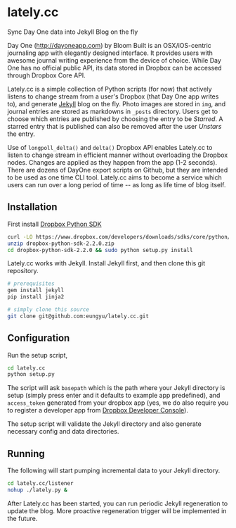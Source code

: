 lately.cc
=========
Sync Day One data into Jekyll Blog on the fly

Day One (http://dayoneapp.com) by Bloom Built is an OSX/iOS-centric journaling app with elegantly designed interface. It provides users with awesome journal writing experience from the device of choice. While Day One has no official public API, its data stored in Dropbox can be accessed through Dropbox Core API.

Lately.cc is a simple collection of Python scripts (for now) that actively listens to change stream from a user's Dropbox (that Day One app writes to), and generate [Jekyll](http://jekyllrb.com/) blog on the fly. Photo images are stored in ```img```, and journal entries are stored as markdowns in ```_posts``` directory. Users get to choose which entries are published by choosing the entry to be *Starred*. A starred entry that is published can also be removed after the user *Unstars* the entry.

Use of ```longpoll_delta()``` and ```delta()``` Dropbox API enables Lately.cc to listen to change stream in efficient manner without overloading the Dropbox nodes. Changes are applied as they happen from the app (1-2 seconds). There are dozens of DayOne export scripts on Github, but they are intended to be used as one time CLI tool. Lately.cc aims to become a service which users can run over a long period of time -- as long as life time of blog itself.

Installation
------------
First install [Dropbox Python SDK](https://www.dropbox.com/developers/core/sdks/python)
```bash
curl -LO https://www.dropbox.com/developers/downloads/sdks/core/python/dropbox-python-sdk-2.2.0.zip
unzip dropbox-python-sdk-2.2.0.zip
cd dropbox-python-sdk-2.2.0 && sudo python setup.py install
```

Lately.cc works with Jekyll. Install Jekyll first, and then clone this git repository.
```bash
# prerequisites
gem install jekyll
pip install jinja2

# simply clone this source
git clone git@github.com:eungyu/lately.cc.git
```

Configuration
-------------
Run the setup script, 
```bash
cd lately.cc
python setup.py
```
The script will ask ```basepath``` which is the path where your Jekyll directory is setup (simply press enter and it defaults to example app predefined), and ```access_token``` generated from your dropbox app (yes, we do also require you to register a developer app from [Dropbox Developer Console](https://www.dropbox.com/developers/apps)).

The setup script will validate the Jekyll directory and also generate necessary config and data directories.

Running
-------
The following will start pumping incremental data to your Jekyll directory.
```bash
cd lately.cc/listener
nohup ./lately.py &
```
After Lately.cc has been started, you can run periodic Jekyll regeneration to update the blog. More proactive regeneration trigger will be implemented in the future.
